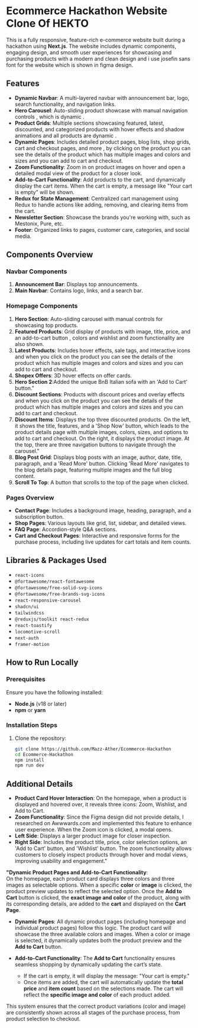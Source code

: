 # Ecommerce Hackathon Website Clone Of HEKTO

This is a fully responsive, feature-rich e-commerce website built during a hackathon using **Next.js**. The website includes dynamic components, engaging design, and smooth user experiences for showcasing and purchasing products with a modern and clean design and i use josefin sans font for the website which is shown in figma design.

## Features
- **Dynamic Navbar**: A multi-layered navbar with announcement bar, logo, search functionality, and navigation links.
- **Hero Carousel**: Auto-sliding product showcase with manual navigation controls , which is dynamic .
- **Product Grids**: Multiple sections showcasing featured, latest, discounted, and categorized products with hover effects and shadow animations and all products are dynamic .
- **Dynamic Pages**: Includes detailed product pages, blog lists, shop grids, cart and checkout pages, and more , by clicking on the product you can see the details of the product which has multiple images and colors and sizes and you can add to cart and checkout.
- **Zoom Functionality**: Zoom in on product images on hover and open a detailed modal view of the product for a closer look.
- **Add-to-Cart Functionality**: Add products to the cart, and dynamically display the cart items. When the cart is empty, a message like "Your cart is empty" will be shown.
- **Redux for State Management**: Centralized cart management using Redux to handle actions like adding, removing, and clearing items from the cart.
- **Newsletter Section**: Showcase the brands you're working with, such as Mestonix, Pure, etc.
- **Footer**: Organized links to pages, customer care, categories, and social media.

## Components Overview
### Navbar Components
1. **Announcement Bar**: Displays top announcements.
2. **Main Navbar**: Contains logo, links, and a search bar.

### Homepage Components
1. **Hero Section**: Auto-sliding carousel with manual controls for showcasing top products.
2. **Featured Products**: Grid display of products with image, title, price, and an add-to-cart button , colors and wishlist and zoom functionality are also shown.
3. **Latest Products**: Includes hover effects, sale tags, and interactive icons and when you click on the product you can see the details of the product which has multiple images and colors and sizes and you can add to cart and checkout.
4. **Shopex Offers**: 3D hover effects on offer cards.
5. **Hero Section 2**:Added the unique BnB Italian sofa with an 'Add to Cart' button."
6. **Discount Sections**: Products with discount prices and overlay effects and when you click on the product you can see the details of the product which has multiple images and colors and sizes and you can add to cart and checkout.
7. **Discount Items**: Displays the top three discounted products. On the left, it shows the title, features, and a 'Shop Now' button, which leads to the product details page with multiple images, colors, sizes, and options to add to cart and checkout. On the right, it displays the product image. At the top, there are three navigation buttons to navigate through the carousel."
8. **Blog Post Grid**: Displays blog posts with an image, author, date, title, paragraph, and a 'Read More' button. Clicking 'Read More' navigates to the blog details page, featuring multiple images and the full blog content.
9. **Scroll To Top**: A button that scrolls to the top of the page when clicked.

### Pages Overview
- **Contact Page**: Includes a background image, heading, paragraph, and a subscription button.
- **Shop Pages**: Various layouts like grid, list, sidebar, and detailed views.
- **FAQ Page**: Accordion-style Q&A sections.
- **Cart and Checkout Pages**: Interactive and responsive forms for the purchase process, including live updates for cart totals and item counts.

## Libraries & Packages Used
- `react-icons`
- `@fortawesome/react-fontawesome`
- `@fortawesome/free-solid-svg-icons`
- `@fortawesome/free-brands-svg-icons`
- `react-responsive-carousel`
- `shadcn/ui`
- `tailwindcss`
- `@reduxjs/toolkit react-redux`
- `react-toastify`
- `locomotive-scroll`
- `next-auth`
-  `framer-motion`

## How to Run Locally

### Prerequisites
Ensure you have the following installed:
- **Node.js** (v18 or later)
- **npm** or **yarn**

### Installation Steps
1. Clone the repository:
   ```bash
   git clone https://github.com/Mazz-Ather/Ecommerce-Hackathon
   cd Ecommerce-Hackathon
   npm install
   npm run dev
   ```

## Additional Details

- **Product Card Hover Interaction**: On the homepage, when a product is displayed and hovered over, it reveals three icons: Zoom, Wishlist, and Add to Cart.
 - **Zoom Functionality**: Since the Figma design did not provide details, I researched on Awwwards.com and implemented this feature to enhance user experience. When the Zoom icon is clicked, a modal opens.
 - **Left Side**: Displays a larger product image for closer inspection.
 - **Right Side**: Includes the product title, price, color selection options, an 'Add to Cart' button, and 'Wishlist' button.
The zoom functionality allows customers to closely inspect products through hover and modal views, improving usability and engagement."


**"Dynamic Product Pages and Add-to-Cart Functionality**:  
On the homepage, each product card displays three colors and three images as selectable options. When a specific **color** or **image** is clicked, the product preview updates to reflect the selected option. Once the **Add to Cart** button is clicked, the **exact image and color** of the product, along with its corresponding details, are added to the **cart** and displayed on the **Cart Page**. 

- **Dynamic Pages**: All dynamic product pages (including homepage and individual product pages) follow this logic. The product card will showcase the three available colors and images. When a color or image is selected, it dynamically updates both the product preview and the **Add to Cart** button.

- **Add-to-Cart Functionality**: The **Add to Cart** functionality ensures seamless shopping by dynamically updating the cart’s state.  
  - If the cart is empty, it will display the message: "Your cart is empty."  
  - Once items are added, the cart will automatically update the **total price** and **item count** based on the selections made. The cart will reflect the **specific image and color** of each product added.

This system ensures that the correct product variations (color and image) are consistently shown across all stages of the purchase process, from product selection to checkout.
